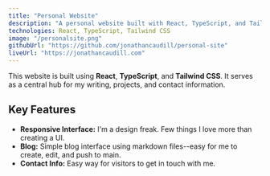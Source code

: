 ```yaml
---
title: "Personal Website"
description: "A personal website built with React, TypeScript, and Tailwind CSS."
technologies: React, TypeScript, Tailwind CSS
image: "/personalsite.png"
githubUrl: "https://github.com/jonathancaudill/personal-site"
liveUrl: "https://jonathancaudill.com"
---
```


This website is built using **React**, **TypeScript**, and **Tailwind CSS**. It serves as a central hub for my writing, projects, and contact information.

## Key Features

*   **Responsive Interface:** I'm a design freak. Few things I love more than creating a UI.
*   **Blog:** Simple blog interface using markdown files--easy for me to create, edit, and push to main.
*   **Contact Info:** Easy way for visitors to get in touch with me.